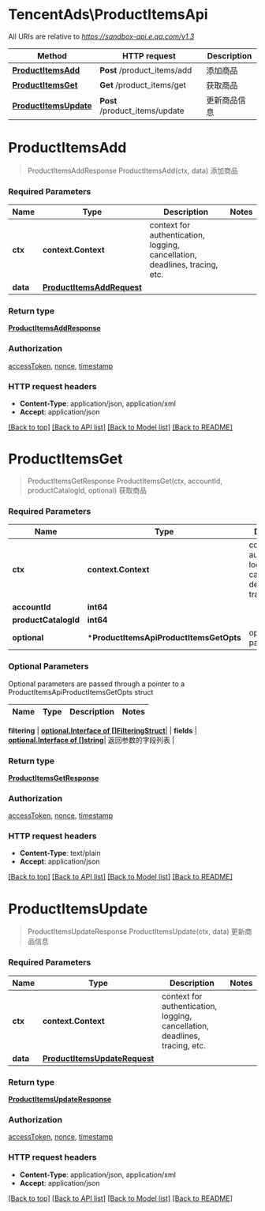 # TencentAds\ProductItemsApi

All URIs are relative to *https://sandbox-api.e.qq.com/v1.3*

Method | HTTP request | Description
------------- | ------------- | -------------
[**ProductItemsAdd**](ProductItemsApi.md#ProductItemsAdd) | **Post** /product_items/add | 添加商品
[**ProductItemsGet**](ProductItemsApi.md#ProductItemsGet) | **Get** /product_items/get | 获取商品
[**ProductItemsUpdate**](ProductItemsApi.md#ProductItemsUpdate) | **Post** /product_items/update | 更新商品信息


# **ProductItemsAdd**
> ProductItemsAddResponse ProductItemsAdd(ctx, data)
添加商品

### Required Parameters

Name | Type | Description  | Notes
------------- | ------------- | ------------- | -------------
 **ctx** | **context.Context** | context for authentication, logging, cancellation, deadlines, tracing, etc.
  **data** | [**ProductItemsAddRequest**](ProductItemsAddRequest.md)|  | 

### Return type

[**ProductItemsAddResponse**](ProductItemsAddResponse.md)

### Authorization

[accessToken](../README.md#accessToken), [nonce](../README.md#nonce), [timestamp](../README.md#timestamp)

### HTTP request headers

 - **Content-Type**: application/json, application/xml
 - **Accept**: application/json

[[Back to top]](#) [[Back to API list]](../README.md#documentation-for-api-endpoints) [[Back to Model list]](../README.md#documentation-for-models) [[Back to README]](../README.md)

# **ProductItemsGet**
> ProductItemsGetResponse ProductItemsGet(ctx, accountId, productCatalogId, optional)
获取商品

### Required Parameters

Name | Type | Description  | Notes
------------- | ------------- | ------------- | -------------
 **ctx** | **context.Context** | context for authentication, logging, cancellation, deadlines, tracing, etc.
  **accountId** | **int64**|  | 
  **productCatalogId** | **int64**|  | 
 **optional** | ***ProductItemsApiProductItemsGetOpts** | optional parameters | nil if no parameters

### Optional Parameters
Optional parameters are passed through a pointer to a ProductItemsApiProductItemsGetOpts struct

Name | Type | Description  | Notes
------------- | ------------- | ------------- | -------------


 **filtering** | [**optional.Interface of []FilteringStruct**](FilteringStruct.md)|  | 
 **fields** | [**optional.Interface of []string**](string.md)| 返回参数的字段列表 | 

### Return type

[**ProductItemsGetResponse**](ProductItemsGetResponse.md)

### Authorization

[accessToken](../README.md#accessToken), [nonce](../README.md#nonce), [timestamp](../README.md#timestamp)

### HTTP request headers

 - **Content-Type**: text/plain
 - **Accept**: application/json

[[Back to top]](#) [[Back to API list]](../README.md#documentation-for-api-endpoints) [[Back to Model list]](../README.md#documentation-for-models) [[Back to README]](../README.md)

# **ProductItemsUpdate**
> ProductItemsUpdateResponse ProductItemsUpdate(ctx, data)
更新商品信息

### Required Parameters

Name | Type | Description  | Notes
------------- | ------------- | ------------- | -------------
 **ctx** | **context.Context** | context for authentication, logging, cancellation, deadlines, tracing, etc.
  **data** | [**ProductItemsUpdateRequest**](ProductItemsUpdateRequest.md)|  | 

### Return type

[**ProductItemsUpdateResponse**](ProductItemsUpdateResponse.md)

### Authorization

[accessToken](../README.md#accessToken), [nonce](../README.md#nonce), [timestamp](../README.md#timestamp)

### HTTP request headers

 - **Content-Type**: application/json, application/xml
 - **Accept**: application/json

[[Back to top]](#) [[Back to API list]](../README.md#documentation-for-api-endpoints) [[Back to Model list]](../README.md#documentation-for-models) [[Back to README]](../README.md)

